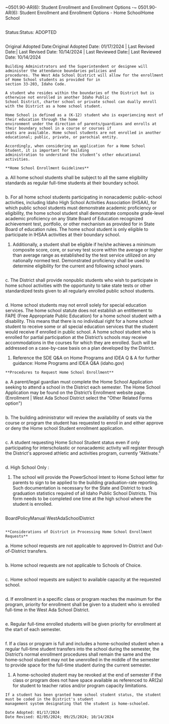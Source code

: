 ~0501.90-AR(6): Student Enrollment and Enrollment Options -~
 0501.90-AR(6): Student Enrollment and Enrollment Options -
Home SchoolHome School
```
```
Status:Status: ADOPTED
```
```
Original Adopted Date:Original Adopted Date: 01/17/2024 | Last Revised Date:| Last Revised Date: 10/14/2024 | Last Reviewed Date:| Last Reviewed Date: 10/14/2024
```
Building Administrators and the Superintendent or designee will administer the attendance boundaries policies and
procedures. The West Ada School District will allow for the enrollment of Home School students as provided for in
section 33-203, Idaho Code.

A student who resides within the boundaries of the District but is otherwise not enrolled in another Idaho Public
School District, charter school or private school can dually enroll with the District as a home school student.

Home School is defined as a (K-12) student who is experiencing most of their education through the home
environment under the direction of parents/guardians and enrolls at their boundary school in a course or courses if
seats are available. Home school students are not enrolled in another educational; public, private, or parochial entity.

Accordingly, when considering an application for a Home School Student, it is important for building
administration to understand the student’s other educational activities.

**Home School Enrollment Guidelines**

```
a. All home school students shall be subject to all the same eligibility standards as regular full-time students at
their boundary school.
```
```
b. For all home school students participating in nonacademic public-school activities, including Idaho High School
Activities Association (IHSAA), for which public school students must demonstrate academic proficiency or
eligibility, the home school student shall demonstrate composite grade-level academic proficiency on any State
Board of Education recognized achievement test, portfolio, or other mechanism as provided for in State Board
of education rules. The home school student is only eligible to participate in IHSAA activities at their boundary
school.
1. Additionally, a student shall be eligible if he/she achieves a minimum composite score, core, or survey
test score within the average or higher than average range as established by the test service utilized on
any nationally normed test. Demonstrated proficiency shall be used to determine eligibility for the
current and following school years.
```
```
c. The District shall provide nonpublic students who wish to participate in home school activities with the
opportunity to take state tests or other standardized tests given to all regularly enrolled public school students.
```
```
d. Home school students may not enroll solely for special education services. The home school statute does not
establish an entitlement to FAPE (Free Appropriate Public Education) for a home school student with a
disability. This means that there is no individual right for a home school student to receive some or all special
education services that the student would receive if enrolled in public school. A home school student who is
enrolled for partial participation at the District’s schools may receive accommodations in the courses for which
they are enrolled. Such will be addressed on a case-by-case basis on a plan developed by the District.
1. Reference the SDE Q&A on Home Programs and IDEA Q & A for further guidance: Home Programs and
IDEA Q&A (idaho.gov)
```
**Procedures to Request Home School Enrollment**

```
a. A parent/legal guardian must complete the Home School Application seeking to attend a school in the District
each semester. The Home School Application may be found on the District’s Enrollment website page.
(Enrollment | West Ada School District select the "Other Related Forms option")
```
```
b. The building administrator will review the availability of seats via the course or program the student has
requested to enroll in and either approve or deny the Home school Student enrollment application.
```
```
c. A student requesting Home School Student status even if only participating for interscholastic or nonacademic
activity will register through the District's approved athletic and activities program, currently "Aktivate."
```
```
d. High School Only :
1. The school will provide the PowerSchool Intent to Home School letter for parents to sign to be applied
to the building graduation-rate reporting. Such documentation is necessary for the State and District to
track graduation statistics required of all Idaho Public School Districts. This form needs to be completed
one time at the high school where the student is enrolled.
```
```
BoardPolicyManual
WestAdaSchoolDistrict
```

**Considerations of District in Processing Home School Enrollment Requests**

```
a. Home school requests are not applicable to approved In-District and Out-of-District transfers.
```
```
b. Home school requests are not applicable to Schools of Choice.
```
```
c. Home school requests are subject to available capacity at the requested school.
```
```
d. If enrollment in a specific class or program reaches the maximum for the program, priority for enrollment shall
be given to a student who is enrolled full-time in the West Ada School District.
```
```
e. Regular full-time enrolled students will be given priority for enrollment at the start of each semester.
```
```
f. If a class or program is full and includes a home-schooled student when a regular full-time student transfers
into the school during the semester, the District’s normal enrollment procedures shall remain the same and the
home-school student may not be unenrolled in the middle of the semester to provide space for the full-time
student during the current semester.
1. A home-schooled student may be revoked at the end of semester if the class or program does not have
space available as referenced to AR(2a) for student to teacher ratios and/or program capacity limitations.
```
If a student has been granted home school student status, the student must be coded in the District's student
management system designating that the student is home-schooled.

Date Adopted: 01/17/2024
Date Revised: 02/05/2024; 09/25/2024; 10/14/2024


